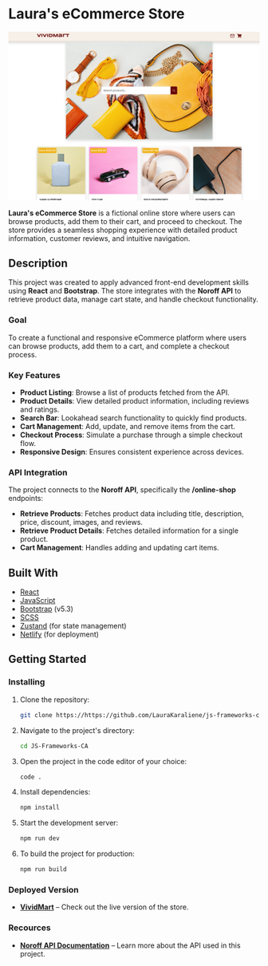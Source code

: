 # Laura's eCommerce Store

![eCommerce Store Screenshot](./src/assets/Screenshot.png)

**Laura's eCommerce Store** is a fictional online store where users can browse products, add them to their cart, and proceed to checkout. The store provides a seamless shopping experience with detailed product information, customer reviews, and intuitive navigation.

## Description

This project was created to apply advanced front-end development skills using **React** and **Bootstrap**. The store integrates with the **Noroff API** to retrieve product data, manage cart state, and handle checkout functionality.

### Goal

To create a functional and responsive eCommerce platform where users can browse products, add them to a cart, and complete a checkout process.

### Key Features

- **Product Listing**: Browse a list of products fetched from the API.
- **Product Details**: View detailed product information, including reviews and ratings.
- **Search Bar**: Lookahead search functionality to quickly find products.
- **Cart Management**: Add, update, and remove items from the cart.
- **Checkout Process**: Simulate a purchase through a simple checkout flow.
- **Responsive Design**: Ensures consistent experience across devices.

### API Integration

The project connects to the **Noroff API**, specifically the **/online-shop** endpoints:

- **Retrieve Products**: Fetches product data including title, description, price, discount, images, and reviews.
- **Retrieve Product Details**: Fetches detailed information for a single product.
- **Cart Management**: Handles adding and updating cart items.

## Built With

- [React](https://reactjs.org/)
- [JavaScript](https://developer.mozilla.org/en-US/docs/Web/JavaScript)
- [Bootstrap](https://getbootstrap.com/) (v5.3)
- [SCSS](https://sass-lang.com/)
- [Zustand](https://zustand-demo.pmnd.rs/) (for state management)
- [Netlify](https://www.netlify.com/) (for deployment)

## Getting Started

### Installing

1. Clone the repository:

   ```bash
   git clone https://https://github.com/LauraKaraliene/js-frameworks-ca.git

   ```

2. Navigate to the project's directory:

   ```bash
   cd JS-Frameworks-CA

   ```

3. Open the project in the code editor of your choice:

   ```bash
   code .

   ```

4. Install dependencies:

   ```bash
   npm install

   ```

5. Start the development server:

   ```bash
   npm run dev

   ```

6. To build the project for production:

   ```bash
   npm run build
   ```

### Deployed Version

- **[VividMart](https://your-project-name.netlify.app/)** – Check out the live version of the store.

### Recources

- **[Noroff API Documentation](https://docs.noroff.dev/docs/v2/basic/online-shop/)** – Learn more about the API used in this project.
